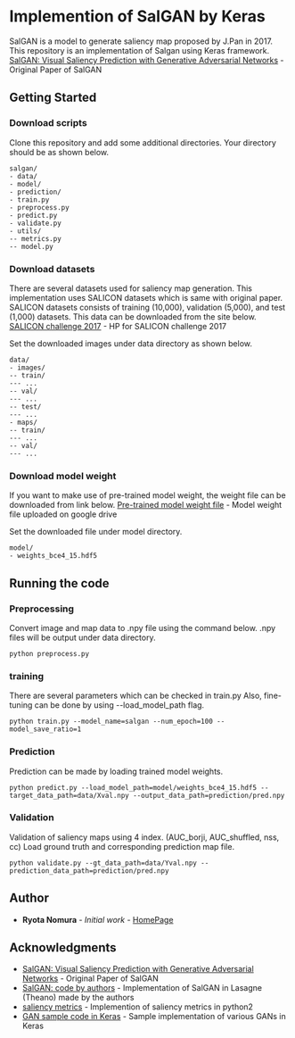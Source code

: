 # Implemention of SalGAN by Keras

SalGAN is a model to generate saliency map proposed by J.Pan in 2017.
This repository is an implementation of Salgan using Keras framework.
[SalGAN: Visual Saliency Prediction with Generative Adversarial Networks](https://arxiv.org/abs/1701.01081) - Original Paper of SalGAN

## Getting Started

### Download scripts
Clone this repository and add some additional directories.
Your directory should be as shown below.

```
salgan/
- data/
- model/
- prediction/
- train.py
- preprocess.py
- predict.py
- validate.py
- utils/
-- metrics.py
-- model.py
```


### Download datasets

There are several datasets used for saliency map generation.
This implementation uses SALICON datasets which is same with original paper.
SALICON datasets consists of training (10,000), validation (5,000), and test (1,000) datasets.
This data can be downloaded from the site below.
[SALICON challenge 2017](http://salicon.net/challenge-2017/) - HP for SALICON challenge 2017

Set the downloaded images under data directory as shown below.

```
data/
- images/
-- train/
--- ...
-- val/
--- ...
-- test/
--- ...
- maps/
-- train/
--- ...
-- val/
--- ...
```

### Download model weight

If you want to make use of pre-trained model weight, the weight file can be downloaded from link below.
[Pre-trained model weight file](https://drive.google.com/open?id=1A0AovgjQQuNtt-sCg9WREG91ZMus__Lw) - Model weight file uploaded on google drive

Set the downloaded file under model directory.

```
model/
- weights_bce4_15.hdf5
```


## Running the code

### Preprocessing

Convert image and map data to .npy file using the command below.
.npy files will be output under data directory.

```
python preprocess.py
```

### training

There are several parameters which can be checked in train.py
Also, fine-tuning can be done by using --load_model_path flag.

```
python train.py --model_name=salgan --num_epoch=100 --model_save_ratio=1
```

### Prediction

Prediction can be made by loading trained model weights.
```
python predict.py --load_model_path=model/weights_bce4_15.hdf5 --target_data_path=data/Xval.npy --output_data_path=prediction/pred.npy
```


### Validation

Validation of saliency maps using 4 index. (AUC_borji, AUC_shuffled, nss, cc)
Load ground truth and corresponding prediction map file.

```
python validate.py --gt_data_path=data/Yval.npy --prediction_data_path=prediction/pred.npy
```

## Author

* **Ryota Nomura** - *Initial work* - [HomePage](http://ryota-n.info/)


## Acknowledgments

* [SalGAN: Visual Saliency Prediction with Generative Adversarial Networks](https://arxiv.org/abs/1701.01081) - Original Paper of SalGAN
* [SalGAN: code by authors](https://github.com/imatge-upc/salgan) - Implementation of SalGAN in Lasagne (Theano) made by the authors
* [saliency metrics](http://salicon.net/challenge-2017/) - Implemention of saliency metrics in python2
* [GAN sample code in Keras](https://github.com/eriklindernoren/Keras-GAN) - Sample implementation of various GANs in Keras
